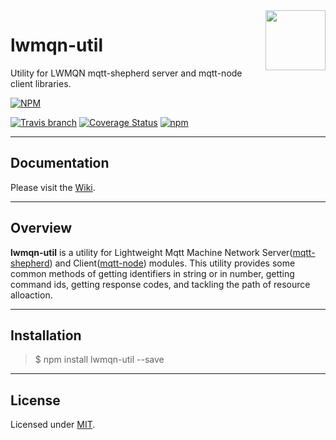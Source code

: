 <img src="https://raw.githubusercontent.com/lwmqn/documents/master/media/mqtt_node.png" align="right" height="96" width="96" />

lwmqn-util
========================
Utility for LWMQN mqtt-shepherd server and mqtt-node client libraries.

[![NPM](https://nodei.co/npm/lwmqn-util.png?downloads=true)](https://nodei.co/npm/lwmqn-util/)

[![Travis branch](https://img.shields.io/travis/lwmqn/lwmqn-util/master.svg?maxAge=2592000)](https://travis-ci.org/lwmqn/lwmqn-util)
[![Coverage Status](https://coveralls.io/repos/github/lwmqn/lwmqn-util/badge.svg?branch=master)](https://coveralls.io/github/lwmqn/lwmqn-util?branch=master)
[![npm](https://img.shields.io/npm/l/lwmqn-util.svg?maxAge=2592000)](https://www.npmjs.com/package/lwmqn-util)

-------

## Documentation

Please visit the [Wiki](https://github.com/lwmqn/lwmqn-util/wiki).

-------

## Overview

**lwmqn-util** is a utility for Lightweight Mqtt Machine Network Server([mqtt-shepherd](https://github.com/lwmqn/mqtt-shepherd)) and Client([mqtt-node](https://github.com/lwmqn/mqtt-node))  modules. This utility provides some common methods of getting identifiers in string or in number, getting command ids, getting response codes, and tackling the path of resource alloaction.

-------

## Installation

> $ npm install lwmqn-util --save

-------

## License

Licensed under [MIT](https://github.com/lwmqn/lwmqn-util/blob/master/LICENSE).
